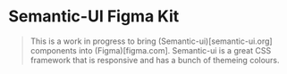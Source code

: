 # Semantic-UI Figma Kit

> This is a work in progress to bring (Semantic-ui)[semantic-ui.org] components into (Figma)[figma.com]. Semantic-ui is a great CSS framework that is responsive and has a bunch of themeing colours.



